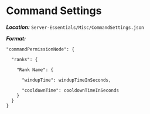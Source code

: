 # Command Settings

***Location:*** `Server-Essentials/Misc/CommandSettings.json`

***Format:***

    "commandPermissionNode": {

      "ranks": {

        "Rank Name": {

          "windupTime": windupTimeInSeconds,

          "cooldownTime": cooldownTimeInSeconds
        }
      }
    }
